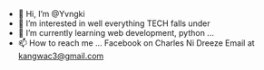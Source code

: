 - 👋 Hi, I’m @Yvngki
- 👀 I’m interested in well everything TECH falls under
- 🌱 I’m currently learning web development, python ...
- 📫 How to reach me ... Facebook on Charles Ni Dreeze 
Email at kangwac3@gmail.com

<!---
Yvngki/Yvngki is a ✨ special ✨ repository because its `README.md` (this file) appears on your GitHub profile.
You can click the Preview link to take a look at your changes.
--->
